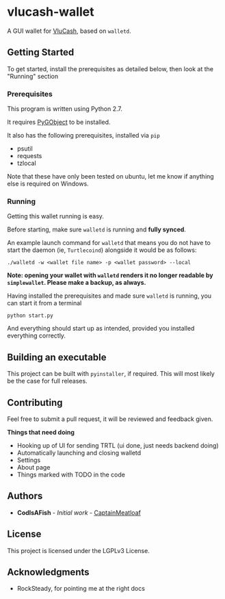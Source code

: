 # vlucash-wallet

A GUI wallet for [VluCash](https://github.com/VluCash/VluCash-Coin), based on `walletd`.

## Getting Started

To get started, install the prerequisites as detailed below, then look at the "Running" section

### Prerequisites

This program is written using Python 2.7.

It requires [PyGObject](https://pygobject.readthedocs.io/en/latest/getting_started.html) to be installed.

It also has the following prerequisites, installed via `pip`

* psutil
* requests
* tzlocal

Note that these have only been tested on ubuntu, let me know if anything else is required on Windows.

### Running

Getting this wallet running is easy.

Before starting, make sure `walletd` is running and **fully synced**.

An example launch command for `walletd` that means you do not have to start the daemon (ie, `Turtlecoind`) alongside it would be as follows:
```
./walletd -w <wallet file name> -p <wallet password> --local
```

**Note: opening your wallet with `walletd` renders it no longer readable by `simplewallet`. Please make a backup, as always.**

Having installed the prerequisites and made sure `walletd` is running, you can start it from a terminal

```
python start.py
```

And everything should start up as intended, provided you installed everything correctly.


## Building an executable

This project can be built with `pyinstaller`, if required. This will most likely be the case for full releases.

## Contributing

Feel free to submit a pull request, it will be reviewed and feedback given.

**Things that need doing**
* Hooking up of UI for sending TRTL (ui done, just needs backend doing)
* Automatically launching and closing walletd
* Settings
* About page
* Things marked with TODO in the code

## Authors

* **CodIsAFish** - *Initial work* - [CaptainMeatloaf](https://github.com/CaptainMeatloaf)

## License

This project is licensed under the LGPLv3 License.

## Acknowledgments

* RockSteady, for pointing me at the right docs
